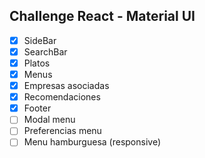 ## Challenge React - Material UI

- [x] SideBar
- [x] SearchBar
- [x] Platos
- [x] Menus
- [x] Empresas asociadas
- [x] Recomendaciones
- [x] Footer
- [ ] Modal menu
- [ ] Preferencias menu
- [ ] Menu hamburguesa (responsive)